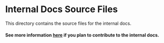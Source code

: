 # Internal Docs Source Files

This directory contains the source files for the internal docs.

#### See more information **[here](https://opendevnet.com/internal/other-apps/internal)** if you plan to contribute to the internal docs.
